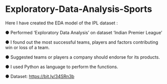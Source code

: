 # Exploratory-Data-Analysis-Sports

Here I have created the EDA model of the IPL dataset :

● Performed ‘Exploratory Data Analysis’ on dataset ‘Indian Premier League’

● I found out the most successful teams, players and factors contributing win or loss of a team.

● Suggested teams or players a company should endorse for its products.

● I used Python as language to perform the functions.

● Dataset: https://bit.ly/34SRn3b
